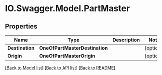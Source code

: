 # IO.Swagger.Model.PartMaster
## Properties

Name | Type | Description | Notes
------------ | ------------- | ------------- | -------------
**Destination** | **OneOfPartMasterDestination** |  | [optional] 
**Origin** | **OneOfPartMasterOrigin** |  | [optional] 

[[Back to Model list]](../README.md#documentation-for-models) [[Back to API list]](../README.md#documentation-for-api-endpoints) [[Back to README]](../README.md)

